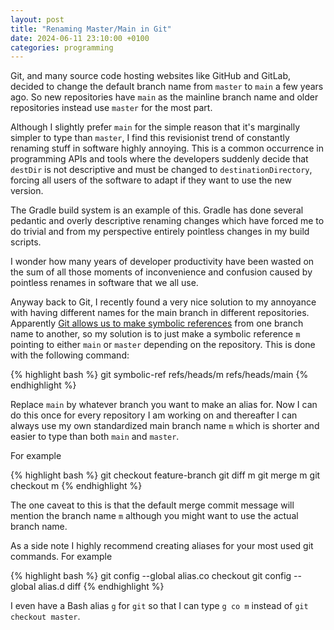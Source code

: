 ```yaml
---
layout: post
title: "Renaming Master/Main in Git"
date: 2024-06-11 23:10:00 +0100
categories: programming
---
```

Git, and many source code hosting websites like GitHub and GitLab, decided
to change the default branch name from `master` to `main` a few years ago. So
new repositories have `main` as the mainline branch name and older repositories
instead use `master` for the most part.

Although I slightly prefer `main` for the simple reason that it's marginally
simpler to type than `master`, I find this revisionist trend of constantly
renaming stuff in software highly annoying. This is a common occurrence in
programming APIs and tools where the developers suddenly decide that `destDir`
is not descriptive and must be changed to `destinationDirectory`, forcing all
users of the software to adapt if they want to use the new version.

The Gradle build system is an example of this. Gradle has done several pedantic
and overly descriptive renaming changes which have forced me to do trivial and
from my perspective entirely pointless changes in my build scripts.

I wonder how many years of developer productivity have been wasted on the sum
of all those moments of inconvenience and confusion caused by pointless renames
in software that we all use.

Anyway back to Git, I recently found a very nice solution to my annoyance with
having different names for the main branch in different repositories.
Apparently [Git allows us to make symbolic
references](https://git-scm.com/docs/git-symbolic-ref) from one branch name to
another, so my solution is to just make a symbolic reference `m` pointing to
either `main` or `master` depending on the repository. This is done with the
following command:

{% highlight bash %}
git symbolic-ref refs/heads/m refs/heads/main
{% endhighlight %}

Replace `main` by whatever branch you want to make an alias for.  Now I can do
this once for every repository I am working on and thereafter I can always use
my own standardized main branch name `m` which is shorter and easier to type
than both `main` and `master`.

For example

{% highlight bash %}
git checkout feature-branch
git diff m
git merge m
git checkout m
{% endhighlight %}

The one caveat to this is that the default merge commit message will mention
the branch name `m` although you might want to use the actual branch name.

As a side note I highly recommend creating aliases for your most used git
commands. For example

{% highlight bash %}
git config --global alias.co checkout
git config --global alias.d diff
{% endhighlight %}

I even have a Bash alias `g` for `git` so that I can type `g co m` instead
of `git checkout master`.
